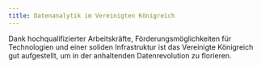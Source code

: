 ```yaml
---
title: Datenanalytik im Vereinigten Königreich
---
```


Dank hochqualifizierter Arbeitskräfte, Förderungsmöglichkeiten für Technologien und einer soliden Infrastruktur ist das Vereinigte Königreich gut aufgestellt, um in der anhaltenden Datenrevolution zu florieren.
